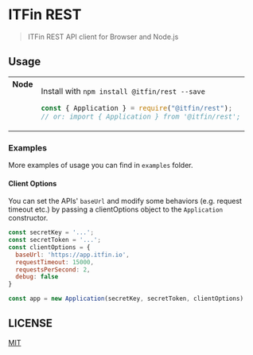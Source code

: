 # ITFin REST

> ITFin REST API client for Browser and Node.js

## Usage

<table>
<tbody valign=top align=left>
<tr><th>
Node
</th><td>

Install with `npm install @itfin/rest --save`

```js
const { Application } = require("@itfin/rest");
// or: import { Application } from '@itfin/rest';
```

</td></tr>
</tbody>
</table>

### Examples

More examples of usage you can find in `examples` folder.

#### Client Options

You can set the APIs' `baseUrl` and modify some behaviors (e.g. request timeout etc.) by passing a clientOptions object to the `Application` constructor.

```js
const secretKey = '...';
const secretToken = '...';
const clientOptions = {
  baseUrl: 'https://app.itfin.io',
  requestTimeout: 15000,
  requestsPerSecond: 2,
  debug: false
}

const app = new Application(secretKey, secretToken, clientOptions)
```

## LICENSE

[MIT](LICENSE)
